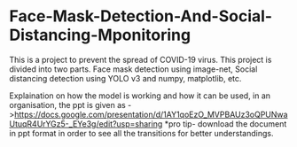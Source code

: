 # Face-Mask-Detection-And-Social-Distancing-Mponitoring
This is a project to prevent the spread of COVID-19 virus. This project is divided into  two parts. Face mask detection using image-net, Social distancing detection using YOLO v3 and numpy, matplotlib, etc. 






Explaination on how the model is working and how it can be used, in an organisation, the ppt is given as ->https://docs.google.com/presentation/d/1AY1qoEzO_MVPBAUz3oQPUNwaUtuqR4UrYGz5-_EYe3g/edit?usp=sharing
*pro tip- download the document in ppt format in order to see all the transitions for better understandings.
